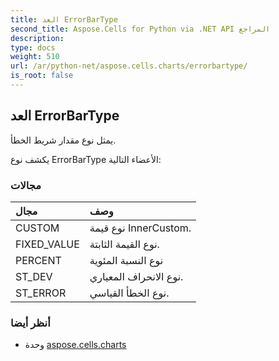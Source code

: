 ```yaml
---
title: العد ErrorBarType
second_title: Aspose.Cells for Python via .NET API المراجع
description:
type: docs
weight: 510
url: /ar/python-net/aspose.cells.charts/errorbartype/
is_root: false
---
```

##  العد ErrorBarType
يمثل نوع مقدار شريط الخطأ.



يكشف نوع ErrorBarType الأعضاء التالية:

###  مجالات
| مجال| وصف|
| :- | :- |
| CUSTOM | نوع قيمة InnerCustom.|
| FIXED_VALUE | نوع القيمة الثابتة.|
| PERCENT | نوع النسبة المئوية|
| ST_DEV | نوع الانحراف المعياري.|
| ST_ERROR | نوع الخطأ القياسي.|



###  أنظر أيضا
* وحدة [aspose.cells.charts](..)
